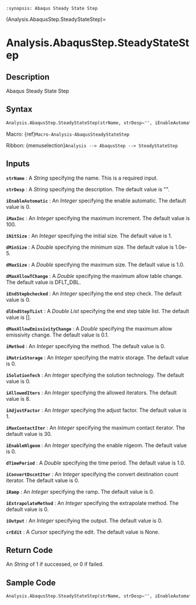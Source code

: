 ```{module} Analysis.AbaqusStep.SteadyStateStep()
:synopsis: Abaqus Steady State Step
```

(Analysis.AbaqusStep.SteadyStateStep)=

# Analysis.AbaqusStep.SteadyStateStep

## Description

Abaqus Steady State Step

## Syntax

```python
Analysis.AbaqusStep.SteadyStateStep(strName, strDesp="", iEnableAutomatic=0, iMaxInc=100, iNitSize=1, dMinSize=1.0e-5, dMaxSize=1.0, dMaxAllowTChange=DFLT_DBL, iEndStepbchecked=0, dlEndStepTList=[], dMaxAllowEmissivityChange=0.1, iMethod=0, iMatrixStorage=0, iSolutionTech=0, iAllowedIters=8, iAdjustFactor=1, iMaxContactIter=30, iEnableNlgeom=0, dTimePeriod=1.0, iConvertDscntIter=0, iRamp=0, iExtrapolateMethod=0, iOutput=0, crEdit=None)
```

Macro: {ref}`Macro-Analysis-AbaqusSteadyStateStep`

Ribbon: {menuselection}`Analysis --> AbaqusStep --> SteadyStateStep`

## Inputs

**`strName`**
: A _String_ specifying the name. This is a required input.

**`strDesp`**
: A _String_ specifying the description. The default value is "".

**`iEnableAutomatic`**
: An _Integer_ specifying the enable automatic. The default value is 0.

**`iMaxInc`**
: An _Integer_ specifying the maximum increment. The default value is 100.

**`iNitSize`**
: An _Integer_ specifying the initial size. The default value is 1.

**`dMinSize`**
: A _Double_ specifying the minimum size. The default value is 1.0e-5.

**`dMaxSize`**
: A _Double_ specifying the maximum size. The default value is 1.0.

**`dMaxAllowTChange`**
: A _Double_ specifying the maximum allow table change. The default value is DFLT_DBL.

**`iEndStepbchecked`**
: An _Integer_ specifying the end step check. The default value is 0.

**`dlEndStepTList`**
: A _Double List_ specifying the end step table list. The default value is [].

**`dMaxAllowEmissivityChange`**
: A _Double_ specifying the maximum allow emissivity change. The default value is 0.1.

**`iMethod`**
: An _Integer_ specifying the method. The default value is 0.

**`iMatrixStorage`**
: An _Integer_ specifying the matrix storage. The default value is 0.

**`iSolutionTech`**
: An _Integer_ specifying the solution technology. The default value is 0.

**`iAllowedIters`**
: An _Integer_ specifying the allowed iterators. The default value is 8.

**`iAdjustFactor`**
: An _Integer_ specifying the adjust factor. The default value is 1.

**`iMaxContactIter`**
: An _Integer_ specifying the maximum contact iterator. The default value is 30.

**`iEnableNlgeom`**
: An _Integer_ specifying the enable nlgeom. The default value is 0.

**`dTimePeriod`**
: A _Double_ specifying the time period. The default value is 1.0.

**`iConvertDscntIter`**
: An _Integer_ specifying the convert destination count iterator. The default value is 0.

**`iRamp`**
: An _Integer_ specifying the ramp. The default value is 0.

**`iExtrapolateMethod`**
: An _Integer_ specifying the extrapolate method. The default value is 0.

**`iOutput`**
: An _Integer_ specifying the output. The default value is 0.

**`crEdit`**
: A _Cursor_ specifying the edit. The default value is None.

## Return Code

An _String_ of 1 if successed, or 0 if failed.

## Sample Code

```python
Analysis.AbaqusStep.SteadyStateStep(strName, strDesp="", iEnableAutomatic=0, iMaxInc=100, iNitSize=1, dMinSize=1.0e-5, dMaxSize=1.0, dMaxAllowTChange=DFLT_DBL, iEndStepbchecked=0, dlEndStepTList=[], dMaxAllowEmissivityChange=0.1, iMethod=0, iMatrixStorage=0, iSolutionTech=0, iAllowedIters=8, iAdjustFactor=1, iMaxContactIter=30, iEnableNlgeom=0, dTimePeriod=1.0, iConvertDscntIter=0, iRamp=0, iExtrapolateMethod=0, iOutput=0, crEdit=None)
```
